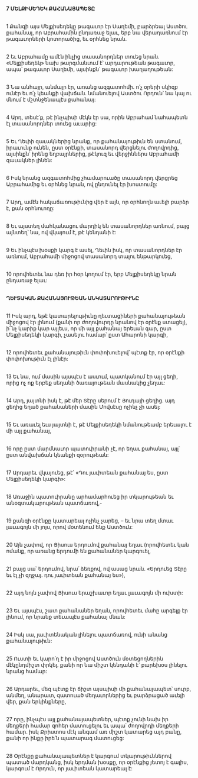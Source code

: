 **7 ՄԵԼՔԻՍԵԴԵԿ ՔԱՀԱՆԱՅԱՊԵՏԸ**

\
1 Քանզի այս Մելքիսեդեկը թագաւոր էր Սաղեմի, բարձրեալ Աստծու քահանայ, որ Աբրահամին ընդառաջ ելաւ, երբ նա վերադառնում էր թագաւորների կոտորածից, եւ օրհնեց նրան.

\
2 եւ Աբրահամը ամէն ինչից տասանորդներ տուեց նրան. «Մելքիսեդեկ» նախ թարգմանւում է՝ արդարութեան թագաւոր, ապա՝ թագաւոր Սաղեմի, այսինքն՝ թագաւոր խաղաղութեան:

\
3 Նա անհայր, անմայր էր, առանց ազգատոհմի. ո՛չ օրերի սկիզբ ունէր եւ ո՛չ կեանքի վախճան. նմանուելով Աստծու Որդուն՝ նա կայ ու մնում է մշտնջենապէս քահանայ:

\
4 Արդ, տեսէ՛ք, թէ ինչպիսի մէկն էր սա, որին Աբրահամ նահապետն էլ տասանորդներ տուեց աւարից:

\
5 Եւ Ղեւիի զաւակներից նրանք, որ քահանայութիւն են ստանում, իրաւունք ունեն, ըստ օրէնքի, տասանորդ վերցնելու ժողովրդից, այսինքն՝ իրենց եղբայրներից, թէկուզ եւ վերջիններս Աբրահամի զաւակներ լինեն:

\
6 Իսկ նրանց ազգատոհմից չհամարուածը տասանորդ վերցրեց Աբրահամից եւ օրհնեց նրան, ով ընդունել էր խոստումը:

\
7 Արդ, ամէն հակաճառութիւնից վեր է այն, որ օրհնողն աւելի բարձր է, քան օրհնուողը:

\
8 Եւ այստեղ մահկանացու մարդիկ են տասանորդներ առնում, բայց այնտեղ՝ նա, ով վկայում է, թէ կենդանի է:

\
9 Եւ ինչպէս խօսքի կարգ է ասել, Ղեւին իսկ, որ տասանորդներ էր առնում, Աբրահամի միջոցով տասանորդ տալու ենթարկուեց,

\
10 որովհետեւ նա դեռ իր հօր կողում էր, երբ Մելքիսեդեկը նրան ընդառաջ ելաւ:

\
**ՂԵՒՏԱԿԱՆ ՔԱՀԱՆԱՅՈՒԹԵԱՆ ԱՆԿԱՏԱՐՈՒԹԻՒՆԸ**

\
11 Իսկ արդ, եթէ կատարելութիւնը ղեւտացիների քահանայութեան միջոցով էր լինում (քանի որ ժողովուրդը նրանով էր օրէնք ստացել), ի՞նչ կարիք կար այլեւս, որ մի այլ քահանայ երեւան գար, ըստ Մելքիսեդեկի կարգի, չասելու համար՝ ըստ Ահարոնի կարգի,

\
12 որովհետեւ քահանայութիւն փոփոխուելով՝ պէտք էր, որ օրէնքի փոփոխութիւն էլ լինէր:

\
13 Եւ նա, ում մասին այսպէս է ասւում, պատկանում էր այլ ցեղի, որից ոչ ոք երբեք սեղանի ծառայութեան մասնակից չեղաւ:

\
14 Արդ, յայտնի իսկ է, թէ մեր Տէրը սերում է Յուդայի ցեղից. այդ ցեղից եղած քահանաների մասին Մովսէսը ոչինչ չի ասել:

\
15 Եւ առաւել եւս յայտնի է, թէ Մելքիսեդեկի նմանութեամբ երեւալու է մի այլ քահանայ,

\
16 որը ըստ մարմնաւոր պատուիրանի չէ, որ եղաւ քահանայ, այլ՝ ըստ անվախճան կեանքի զօրութեան:

\
17 Արդարեւ վկայուեց, թէ՝
«Դու յաւիտեան քահանայ ես,
ըստ Մելքիսեդեկի կարգի»:

\
18 Առաջին պատուիրանը արհամարհուեց իր տկարութեան եւ անօգտակարութեան պատճառով,-

\
19 քանզի օրէնքը կատարեալ ոչինչ չարեց, – եւ նրա տեղ մտաւ լաւագոյն մի յոյս, որով մօտենում ենք Աստծուն:

\
20 Այն չափով, որ Յիսուս երդումով քահանայ եղաւ (որովհետեւ կան ոմանք, որ առանց երդումի են քահանաներ կարգուել,

\
21 բայց սա՝ երդումով, նրա՛ ձեռքով, ով ասաց նրան.
«Երդուեց Տէրը եւ էլ չի զղջայ.
դու յաւիտեան քահանայ ես»),

\
22 այդ նոյն չափով Յիսուս երաշխաւոր եղաւ լաւագոյն մի ուխտի:

\
23 Եւ այսպէս, շատ քահանաներ եղան, որովհետեւ մահը արգելք էր լինում, որ նրանք տեւապէս քահանայ մնան:

\
24 Իսկ սա, յաւիտենական լինելու պատճառով, ունի անանց քահանայութիւն:

\
25 Ուստի եւ կարո՛ղ է իր միջոցով Աստծուն մօտեցողներին մէկընդմիշտ փրկել. քանի որ նա միշտ կենդանի է՝ բարեխօս լինելու նրանց համար:

\
26 Արդարեւ, մեզ պէտք էր ճիշտ այսպիսի մի քահանայապետ՝ սուրբ, անմեղ, անարատ, զատուած մեղաւորներից եւ բարձրացած աւելի վեր, քան երկինքները,

\
27 որը, ինչպէս այլ քահանայապետներ, պէտք չունի նախ իր մեղքերի համար զոհեր մատուցելու եւ ապա՝ ժողովրդի մեղքերի համար. իսկ Քրիստոս մէկ անգամ առ միշտ կատարեց այդ բանը, քանի որ ինքը իրե՛ն պատարագ մատուցեց:

\
28 Օրէնքը քահանայապետներ է կարգում տկարութիւններով պատած մարդկանց, իսկ երդման խօսքը, որ օրէնքից յետոյ է գալիս, կարգում է Որդուն, որ յաւիտեան կատարեալ է:
